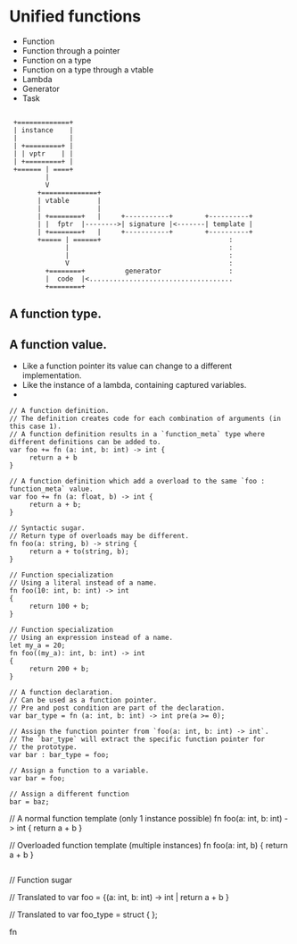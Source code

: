 # Unified functions


 - Function
 - Function through a pointer
 - Function on a type
 - Function on a type through a vtable
 - Lambda
 - Generator
 - Task


```

 +=============+
 | instance    |
 |             |
 | +=========+ |
 | | vptr    | |
 | +=========+ |
 +====== | ====+
         |
         V
       +==============+
       | vtable       |
       |              |
       | +========+   |     +-----------+        +----------+
       | |  fptr  |-------->| signature |<-------| template |
       | +========+   |     +-----------+        +----------+
       +===== | ======+                                :
              |                                        :
              |                                        :
              V                                        :
         +========+          generator                 :
         |  code  |<....................................
         +========+
```


## A function type.

## A function value.

 - Like a function pointer its value can change to a different implementation.
 - Like the instance of a lambda, containing captured variables.
 - 

```
// A function definition.
// The definition creates code for each combination of arguments (in this case 1).
// A function definition results in a `function_meta` type where different definitions can be added to.
var foo += fn (a: int, b: int) -> int {
     return a + b
}

// A function definition which add a overload to the same `foo : function_meta` value.
var foo += fn (a: float, b) -> int {
     return a + b;
}

// Syntactic sugar.
// Return type of overloads may be different. 
fn foo(a: string, b) -> string {
     return a + to(string, b);
}

// Function specialization
// Using a literal instead of a name.
fn foo(10: int, b: int) -> int
{
     return 100 + b;
}

// Function specialization
// Using an expression instead of a name.
let my_a = 20;
fn foo((my_a): int, b: int) -> int
{
     return 200 + b;
}

// A function declaration.
// Can be used as a function pointer.
// Pre and post condition are part of the declaration.
var bar_type = fn (a: int, b: int) -> int pre(a >= 0);

// Assign the function pointer from `foo(a: int, b: int) -> int`.
// The `bar_type` will extract the specific function pointer for
// the prototype.
var bar : bar_type = foo;

// Assign a function to a variable.
var bar = foo;

// Assign a different function
bar = baz;
```



// A normal function template (only 1 instance possible)
fn foo(a: int, b: int) -> int
{
     return a + b
}

// Overloaded function template (multiple instances)
fn foo(a: int, b)
{
     return a + b
}


```

```
// Function sugar

// Translated to
var foo = {(a: int, b: int) -> int
     |
     return a + b
}

// Translated to
var foo_type = struct {
};

fn 
```